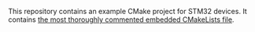This repository contains an example CMake project for STM32 devices. It contains [the most thoroughly commented embedded CMakeLists file](CMakeLists.txt).
